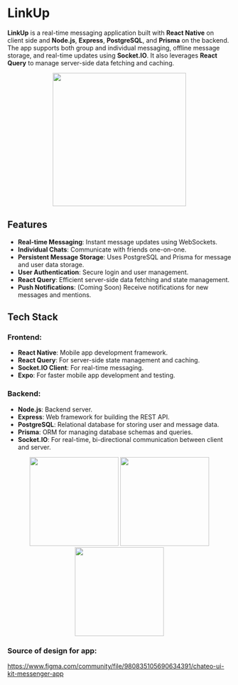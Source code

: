 # LinkUp

**LinkUp** is a real-time messaging application built with **React Native** on client side and **Node.js**, **Express**, **PostgreSQL**, and **Prisma** on the backend. The app supports both group and individual messaging, offline message storage, and real-time updates using **Socket.IO**. It also leverages **React Query** to manage server-side data fetching and caching.

<div align="center">
  <img src="uploads/mockups/WhatsApp Image 2024-10-05 at 17.09.32 (3)-portrait.png" width="300"/>
</div>

## Features

- **Real-time Messaging**: Instant message updates using WebSockets.
- **Individual Chats**: Communicate with friends one-on-one.
- **Persistent Message Storage**: Uses PostgreSQL and Prisma for message and user data storage.
- **User Authentication**: Secure login and user management.
- **React Query**: Efficient server-side data fetching and state management.
- **Push Notifications**: (Coming Soon) Receive notifications for new messages and mentions.

## Tech Stack

### Frontend:
- **React Native**: Mobile app development framework.
- **React Query**: For server-side state management and caching.
- **Socket.IO Client**: For real-time messaging.
- **Expo**: For faster mobile app development and testing.

### Backend:
- **Node.js**: Backend server.
- **Express**: Web framework for building the REST API.
- **PostgreSQL**: Relational database for storing user and message data.
- **Prisma**: ORM for managing database schemas and queries.
- **Socket.IO**: For real-time, bi-directional communication between client and server.

<div align="center">
    <img src="uploads/mockups/WhatsApp Image 2024-10-05 at 17.09.37-portrait.png" width="200" />
    <img src="uploads/mockups/WhatsApp Image 2024-10-05 at 17.09.32 (1)-portrait.png" width="200" />
    <img src="uploads/mockups/WhatsApp Image 2024-10-05 at 17.09.33-portrait.png" width="200" />
</div>



### Source of design for app: 
https://www.figma.com/community/file/980835105690634391/chateo-ui-kit-messenger-app
